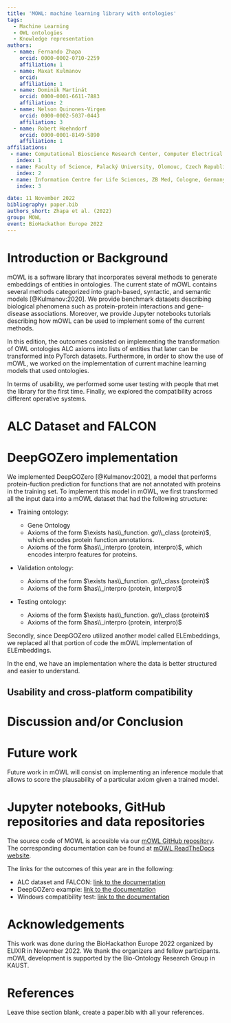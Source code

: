 ```yaml
---
title: 'MOWL: machine learning library with ontologies'
tags:
  - Machine Learning
  - OWL ontologies
  - Knowledge representation
authors:
  - name: Fernando Zhapa
    orcid: 0000-0002-0710-2259
    affiliation: 1
  - name: Maxat Kulmanov
    orcid: 
    affiliation: 1
  - name: Dominik Martinát
    orcid: 0000-0001-6611-7883
    affiliation: 2
  - name: Nelson Quinones-Virgen
    orcid: 0000-0002-5037-0443
    affiliation: 3
  - name: Robert Hoehndorf
    orcid: 0000-0001-8149-5890
    affiliation: 1
affiliations:
 - name: Computational Bioscience Research Center, Computer Electrical and Mathematical Sciences & Engineering Division, King Abdullah University of Science and Technology, Thuwal, Saudi Arabia
   index: 1
 - name: Faculty of Science, Palacký University, Olomouc, Czech Republic
   index: 2
 - name: Information Centre for Life Sciences, ZB Med, Cologne, Germany
   index: 3

date: 11 November 2022
bibliography: paper.bib
authors_short: Zhapa et al. (2022)
group: MOWL
event: BioHackathon Europe 2022
---
```


# Introduction or Background

mOWL is a software library that incorporates several methods to
generate embeddings of entities in ontologies. The current state of
mOWL contains several methods categorized into graph-based, syntactic,
and semantic models [@Kulmanov:2020]. We provide
benchmark datasets describing biological phenomena such as
protein-protein interactions and gene-disease associations. Moreover,
we provide Jupyter notebooks tutorials describing how mOWL can be used
to implement some of the current methods. 

In this edition, the outcomes consisted on implementing the transformation of OWL ontologies ALC axioms into lists of entities that later can be transformed into PyTorch datasets. Furthermore, in order to show the use of mOWL,  we worked on the implementation of current machine learning models that used ontologies.

In terms of usability, we performed some user testing with people that met the library for the first time. Finally, we explored the compatibility across different operative systems.


# ALC Dataset and FALCON


# DeepGOZero implementation

We implemented DeepGOZero [@Kulmanov:2002], a model that performs protein-fuction prediction for functions that are not annotated with proteins in the training set. To implement this model in mOWL, we first transformed all the input data into a mOWL dataset that had the following structure:

* Training ontology: 
  * Gene Ontology
  * Axioms of the form $\exists has\\_function. go\\_class (protein)$, which encodes protein function annotations. 
  * Axioms of the form $has\\_interpro (protein, interpro)$, which encodes interpro features for proteins.
* Validation ontology:
  * Axioms of the form $\exists has\\_function. go\\_class (protein)$
  * Axioms of the form $has\\_interpro (protein, interpro)$

* Testing ontology:
  * Axioms of the form $\exists has\\_function. go\\_class (protein)$
  * Axioms of the form $has\\_interpro (protein, interpro)$

Secondly, since DeepGOZero utilized another model called ELEmbeddings, we replaced all that portion of code the mOWL implementation of ELEmbeddings.

In the end, we have an implementation where the data is better structured and easier to understand.

## Usability and cross-platform compatibility


# Discussion and/or Conclusion

# Future work

Future work in mOWL will consist on implementing an inference module that allows to score the plausability of a particular axiom given a trained model.


# Jupyter notebooks, GitHub repositories and data repositories

The source code of MOWL is accesible via our [mOWL GitHub repository](https://github.com/bio-ontology-research-group/mowl). The corresponding documentation can be found at [mOWL ReadTheDocs website](https://mowl.readthedocs.io/en/latest/).

The links for the outcomes of this year are in the following:

* ALC dataset and FALCON: [link to the documentation]()
* DeepGOZero example: [link to the documentation]()
* Windows compatibility test: [link to the documentation]()


# Acknowledgements

This work was done during the BioHackathon Europe 2022 organized by ELIXIR in November 2022. We thank the organizers and fellow participants. mOWL development is supported by the Bio-Ontology Research Group in KAUST.

# References

Leave thise section blank, create a paper.bib with all your references.
